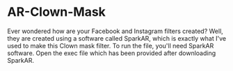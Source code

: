 # AR-Clown-Mask

Ever wondered how are your Facebook and Instagram filters created? Well, they are created using a software called SparkAR, which is exactly what I've used to make this Clown mask filter. To run the file, you'll need SparkAR software. 
Open the exec file which has been provided after downloading SparkAR.
